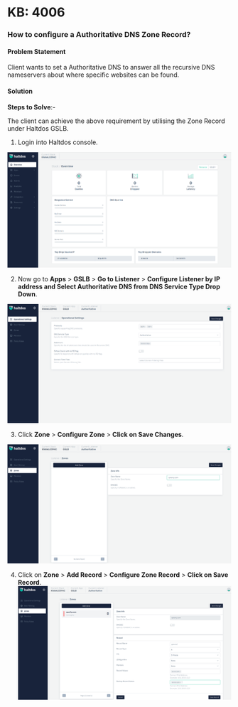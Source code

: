 # KB: 4006

### **How to configure a Authoritative DNS Zone Record?**

#### **Problem Statement**

Client wants to set a Authoritative DNS to answer all the recursive DNS nameservers about where specific websites can be found. 

#### **Solution**

**Steps to Solve**:-

The client can achieve the above requirement by utilising the Zone Record under Haltdos GSLB.

1. Login into Haltdos console.

![kb-4006](/img/gslb/v7/kb/overview_kb_4006_1.png)

2. Now go to **Apps** > **GSLB** > **Go to Listener** > **Configure Listener by IP address and Select Authoritative DNS from DNS Service Type Drop Down**.

![kb-4006](/img/gslb/v7/kb/operational_kb_4006_2.png)

3. Click **Zone** > **Configure Zone** > **Click on Save Changes**.

![kb-4006](/img/gslb/v7/kb/zone_kb_4006_3.png)

4. Click on **Zone** > **Add Record** > **Configure Zone Record** > **Click on Save Record**.
​
​![kb-4006](/img/gslb/v7/kb/zone_kb_4006_4.png)
